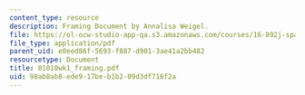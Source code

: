 ```yaml
---
content_type: resource
description: Framing Document by Annalisa Weigel.
file: https://ol-ocw-studio-app-qa.s3.amazonaws.com/courses/16-892j-space-system-architecture-and-design-fall-2004/98ab8ab8ede917beb1b209d3df716f2a_01010wk1_framing.pdf
file_type: application/pdf
parent_uid: e0eed86f-5693-f887-d901-3ae41a2bb482
resourcetype: Document
title: 01010wk1_framing.pdf
uid: 98ab8ab8-ede9-17be-b1b2-09d3df716f2a
---
```

